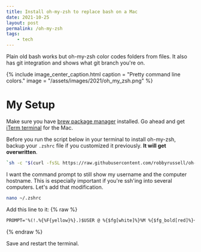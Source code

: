 ```yaml
---
title: Install oh-my-zsh to replace bash on a Mac
date: 2021-10-25
layout: post
permalink: /oh-my-zsh
tags:
    - tech
---
```


Plain old bash works but oh-my-zsh color codes folders from files. It also has git integration and shows what git branch you're on.

{% include image_center_caption.html
caption = "Pretty command line colors."
image = "/assets/images/2021/oh_my_zsh.png"
%}


# My Setup
Make sure you have [brew package manager](https://brew.sh/) installed. Go ahead and get [iTerm terminal](https://iterm2.com/) for the Mac.

Before you run the script below in your terminal to install oh-my-zsh, backup your `.zshrc` file if you customized it previously. 
**It will get overwritten**.

```bash
`sh -c "$(curl -fsSL https://raw.githubusercontent.com/robbyrussell/oh-my-zsh/master/tools/install.sh)"`
```

I want the command prompt to still show my username and the computer hostname. This is especially important if you're ssh'ing into several computers. Let's add that modification.

```bash
nano ~/.zshrc
```

Add this line to it:
{% raw %}
```html
PROMPT='%(!.%{%F{yellow}%}.)$USER @ %{$fg[white]%}%M %{$fg_bold[red]%}➜ %{$fg_bold[green]%}%p %{$fg[cyan]%}%c %{$fg_bold[blue]%}$(git_prompt_info)%{$fg_bold[blue]%} % %{$reset_color%}'
```
{% endraw %}

Save and restart the terminal.